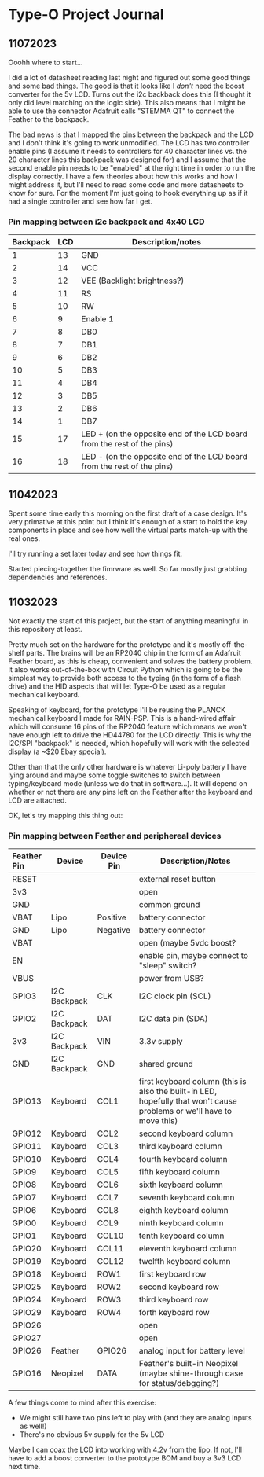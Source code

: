 # Type-O Project Journal

## 11072023

Ooohh where to start...

I did a lot of datasheet reading last night and figured out some good things and some bad things.  The good is that it looks like I *don't* need the boost converter for the 5v LCD.  Turns out the i2c backback does this (I thought it only did level matching on the logic side).  This also means that I might be able to use the connector Adafruit calls "STEMMA QT" to connect the Feather to the backpack.

The bad news is that I mapped the pins between the backpack and the LCD and I don't think it's going to work unmodified.  The LCD has two controller enable pins (I assume it needs to controllers for 40 character lines vs. the 20 character lines this backpack was designed for) and I assume that the second enable pin needs to be "enabled" at the right time in order to run the display correctly.  I have a few theories about how this works and how I might address it, but I'll need to read some code and more datasheets to know for sure.  For the moment I'm just going to hook everything up as if it had a single controller and see how far I get.

### Pin mapping between i2c backpack and 4x40 LCD

| Backpack | LCD | Description/notes |
|:---------|-----|-------------------|
| 1        | 13  | GND |
| 2        | 14  | VCC |
| 3        | 12  | VEE (Backlight brightness?) |
| 4        | 11  | RS |
| 5        | 10  | RW |
| 6        | 9   | Enable 1 |
| 7        | 8   | DB0 |
| 8        | 7   | DB1 |
| 9        | 6   | DB2 |
| 10       | 5   | DB3 |
| 11       | 4   | DB4 |
| 12       | 3   | DB5 |
| 13       | 2   | DB6 |
| 14       | 1   | DB7 |
| 15       | 17  | LED + (on the opposite end of the LCD board from the rest of the pins) |
| 16       | 18  | LED - (on the opposite end of the LCD board from the rest of the pins) |



## 11042023

Spent some time early this morning on the first draft of a case design.  It's very primative at this point but I think it's enough of a start to hold the key components in place and see how well the virtual parts match-up with the real ones.

I'll try running a set later today and see how things fit.

Started piecing-together the fimrware as well.  So far mostly just grabbing dependencies and references.



## 11032023

Not exactly the start of this project, but the start of anything meaningful in this repository at least.

Pretty much set on the hardware for the prototype and it's mostly off-the-shelf parts.  The brains will be an RP2040 chip in the form of an Adafruit Feather board, as this is cheap, convenient and solves the battery problem.  It also works out-of-the-box with Circuit Python which is going to be the simplest way to provide both access to the typing (in the form of a flash drive) and the HID aspects that will let Type-O be used as a regular mechanical keyboard.

Speaking of keyboard, for the prototype I'll be reusing the PLANCK mechanical keyboard I made for RAIN-PSP.  This is a hand-wired affair which will consume 16 pins of the RP2040 feature which means we won't have enough left to drive the HD44780 for the LCD directly.  This is why the I2C/SPI "backpack" is needed, which hopefully will work with the selected display (a ~$20 Ebay special).

Other than that the only other hardware is whatever Li-poly battery I have lying around and maybe some toggle switches to switch between typing/keyboard mode (unless we do that in software...).  It will depend on whether or not there are any pins left on the Feather after the keyboard and LCD are attached.

OK, let's try mapping this thing out:

### Pin mapping between Feather and  periphereal devices

| Feather Pin | Device       | Device Pin | Description/Notes |
|:------------|--------------|------------|-------------------|
| RESET       |              |            | external reset button |
| 3v3         |              |            | open |
| GND         |              |            | common ground |
| VBAT        | Lipo         | Positive   | battery connector |
| GND         | Lipo         | Negative   | battery connector |
| VBAT        |              |            | open (maybe 5vdc boost? |
| EN          |              |            | enable pin, maybe connect to "sleep" switch? |
| VBUS        |              |            | power from USB? |
| GPIO3       | I2C Backpack | CLK        | I2C clock pin (SCL)     |
| GPIO2       | I2C Backpack | DAT        | I2C data pin (SDA)      |
| 3v3         | I2C Backpack | VIN        | 3.3v supply |
| GND         | I2C Backpack | GND        | shared ground     |
| GPIO13      | Keyboard     | COL1       | first keyboard column (this is also the built-in LED, hopefully that won't cause problems or we'll have to move this) |
| GPIO12      | Keyboard     | COL2       | second keyboard column | 
| GPIO11      | Keyboard     | COL3       | third keyboard column |
| GPIO10      | Keyboard     | COL4       | fourth keyboard column | 
| GPIO9       | Keyboard     | COL5       | fifth keyboard column |
| GPIO8       | Keyboard     | COL6       | sixth keyboard column |
| GPIO7       | Keyboard     | COL7       | seventh keyboard column |
| GPIO6       | Keyboard     | COL8       | eighth keyboard column |
| GPIO0       | Keyboard     | COL9       | ninth keyboard column |
| GPIO1       | Keyboard     | COL10      | tenth keyboard column |
| GPIO20      | Keyboard     | COL11      | eleventh keyboard column |
| GPIO19      | Keyboard     | COL12      | twelfth keyboard column |
| GPIO18      | Keyboard     | ROW1       | first keyboard row |
| GPIO25      | Keyboard     | ROW2       | second keyboard row |
| GPIO24      | Keyboard     | ROW3       | third keyboard row |
| GPIO29      | Keyboard     | ROW4       | forth keyboard row |
| GPIO26      |              |            | open |
| GPIO27      |              |            | open |
| GPIO26      | Feather      | GPIO26     | analog input for battery level |
| GPIO16      | Neopixel     | DATA       | Feather's built-in Neopixel (maybe shine-through case for status/debgging?) |

A few things come to mind after this exercise:

* We might still have two pins left to play with (and they are analog inputs as well!)
* There's no obvious 5v supply for the 5v LCD

Maybe I can coax the LCD into working with 4.2v from the lipo.  If not, I'll have to add a boost converter to the prototype BOM and buy a 3v3 LCD next time.


